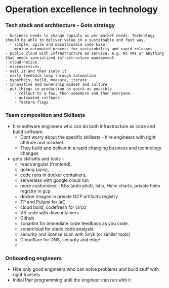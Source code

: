# Operation excellence in technology

### Tech stack and architecture - Goto strategy 
 
    - business needs to change rapidly as per market needs. Technology should be able to deliver value in a sustainable and fast way.
      - simple, agile and maintainable code base.
      - minium automated process for sustainbility and rapid releases
    - public cloud with Infrastructure as service. e.g. No VMs or anything that needs specialized infrastructure management.
    - cloud-native, 
    - microservices, 
    - nail it and then scale it
    - early feedback loop through automation
    - hypotheis, build, measure, iterate
    - innovative and ownership midset and culture
    - put things in production as quick as possible
        - rollout to a few, then somemore and then everyone. 
        - automated rollback
        - feature flags


### Team composition and Skillsets

  - hire software engineers who can do both infrastructure as code and build software. 
    - Dont worry about the specific skillsets - hire engineers with right attitude and mindset. 
    - They build and deliver in a rapid changing business and technology changes 
  - goto skillsets and tools - 
    - react/angular (frontend), 
    - golang (apis), 
    - code runs in docker containers, 
    - serverless with google cloud run
    - more customized - K8s (auto pilot), Istio, Helm charts, private helm registry in gcp
    - docker images in private GCP artifacts registry
    - TF and Pulumi for IaC,
    - cloud build, codefresh for ci/cd
    - VS code with devcontainers
    - Github
    - sonarlint for immediate code feedback as you code.
    - sonarcloud for static code analysis.
    - security and license scan with Snyk (or similar tools)
    - Cloudflare for DNS, security and edge
    - 

### Onboarding engineers
- Hire only good engineers who can solve problems and build stuff with right toolsets
- Initial Pair programming until the engineer can run with it



